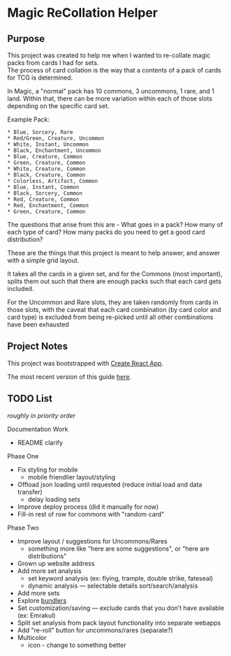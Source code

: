 # Magic ReCollation Helper

## Purpose

This project was created to help me when I wanted to re-collate magic packs from cards I had for sets.  
The process of card collation is the way that a contents of a pack of cards for TCG is determined.

In Magic, a "normal" pack has 10 commons, 3 uncommons, 1 rare, and 1 land.
Within that, there can be more variation within each of those slots depending on the specific card set.

Example Pack:

```
* Blue, Sorcery, Rare
* Red/Green, Creature, Uncommon
* White, Instant, Uncommon
* Black, Enchantment, Uncommon
* Blue, Creature, Common
* Green, Creature, Common
* White, Creature, Common
* Black, Creature, Common
* Colorless, Artifact, Common
* Blue, Instant, Common
* Black, Sorcery, Common
* Red, Creature, Common
* Red, Enchantment, Common
* Green, Creature, Common
```

The questions that arise from this are - What goes in a pack? How many of each type of card? How many packs do you need to get a good card distribution?

These are the things that this project is meant to help answer, and answer with a simple grid layout.

It takes all the cards in a given set, and for the Commons (most important), splits them out such that there are enough packs such that each card gets included.

For the Uncommon and Rare slots, they are taken randomly from cards in those slots, with the caveat that each card combination (by card color and card type) is excluded from being re-picked until all other combinations have been exhausted

## Project Notes

This project was bootstrapped with [Create React App](https://github.com/facebookincubator/create-react-app).

The most recent version of this guide [here](https://github.com/facebookincubator/create-react-app/blob/master/packages/react-scripts/template/README.md).

## TODO List

_roughly in priority order_

Documentation Work

- README clarify

Phase One

- Fix styling for mobile
  - mobile friendlier layout/styling
- Offload json loading until requested (reduce initial load and data transfer)
  - delay loading sets
- Improve deploy process (did it manually for now)
- Fill-in rest of row for commons with "random card"

Phase Two

- Improve layout / suggestions for Uncommons/Rares
  - something more like "here are some suggestions", or "here are distributions"
- Grown up website address
- Add more set analysis
  - set keyword analysis (ex: flying, trample, double strike, fateseal)
  - dynamic analysis — selectable details sort/search/analysis
- Add more sets
- Explore [bundlers](https://medium.com/js-imaginea/comparing-bundlers-webpack-rollup-parcel-f8f5dc609cfd)
- Set customization/saving — exclude cards that you don’t have available (ex: Emrakul)
- Split set analysis from pack layout functionality into separate webapps
- Add "re-roll" button for uncommons/rares (separate?)
- Multicolor
  - icon - change to something better
